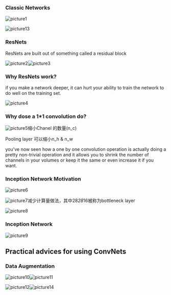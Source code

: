 ### Classic Networks

![picture1](picture1.png)

![picture13](picture13.png)

### ResNets

ResNets are built out of something called a residual block

![picture2](picture2.png)![picture3](picture3.png)

### Why ResNets work?

if you make a network deeper, it can hurt your ability to train the network to do well on the training set. 

![picture4](picture4.png)

### Why dose a 1*1 convolution do?

![picture5](picture5.png)缩小Chanel 的数量(n_c)

Pooling layer 可以缩小n_h & n_w

you've now seen how a one by one convolution operation is actually doing a pretty non-trivial operation and it allows you to shrink the number of channels in your volumes or keep it the same or even increase it if you want. 

### Inception Network Motivation

![picture6](picture6.png)

![picture7](picture7.png)减少计算量做法，其中28*28*16被称为bottleneck layer

![picture8](picture8.png)

### Inception Network

![picture9](picture9.png)

## Practical advices for using ConvNets

### Data Augmentation

![picture10](picture10.png)![picture11](picture11.png)

![picture12](picture12.png)![picture14](picture14.png)